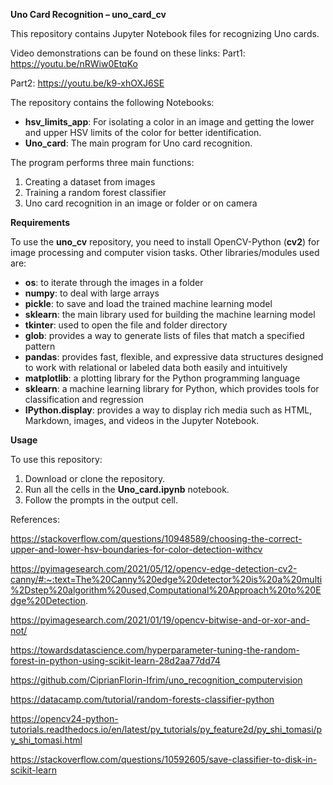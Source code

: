 ﻿**Uno Card Recognition – uno\_card\_cv** 

This repository contains Jupyter Notebook files for recognizing Uno cards. 

Video demonstrations can be found on these links:
Part1: <https://youtu.be/nRWiw0EtqKo>

Part2: <https://youtu.be/k9-xhOXJ6SE>

The repository contains the following Notebooks:

- **hsv\_limits\_app**: For isolating a color in an image and getting the lower and upper HSV limits of the color for better identification.
- **Uno\_card**: The main program for Uno card recognition.

The program performs three main functions:

1. Creating a dataset from images
1. Training a random forest classifier
1. Uno card recognition in an image or folder or on camera

**Requirements**

To use the **uno\_cv** repository, you need to install OpenCV-Python (**cv2**) for image processing and computer vision tasks. Other libraries/modules used are:

- **os**: to iterate through the images in a folder
- **numpy**: to deal with large arrays
- **pickle**: to save and load the trained machine learning model
- **sklearn**: the main library used for building the machine learning model
- **tkinter**: used to open the file and folder directory
- **glob**: provides a way to generate lists of files that match a specified pattern
- **pandas**: provides fast, flexible, and expressive data structures designed to work with relational or labeled data both easily and intuitively
- **matplotlib**: a plotting library for the Python programming language
- **sklearn**: a machine learning library for Python, which provides tools for classification and regression
- **IPython.display**: provides a way to display rich media such as HTML, Markdown, images, and videos in the Jupyter Notebook.

**Usage**

To use this repository:

1. Download or clone the repository.
1. Run all the cells in the **Uno\_card.ipynb** notebook.
1. Follow the prompts in the output cell.

References:

https://stackoverflow.com/questions/10948589/choosing-the-correct-upper-and-lower-hsv-boundaries-for-color-detection-withcv

https://pyimagesearch.com/2021/05/12/opencv-edge-detection-cv2-canny/#:~:text=The%20Canny%20edge%20detector%20is%20a%20multi%2Dstep%20algorithm%20used,Computational%20Approach%20to%20Edge%20Detection.

https://pyimagesearch.com/2021/01/19/opencv-bitwise-and-or-xor-and-not/

https://towardsdatascience.com/hyperparameter-tuning-the-random-forest-in-python-using-scikit-learn-28d2aa77dd74

https://github.com/CiprianFlorin-Ifrim/uno_recognition_computervision

https://datacamp.com/tutorial/random-forests-classifier-python

https://opencv24-python-tutorials.readthedocs.io/en/latest/py_tutorials/py_feature2d/py_shi_tomasi/py_shi_tomasi.html

https://stackoverflow.com/questions/10592605/save-classifier-to-disk-in-scikit-learn


